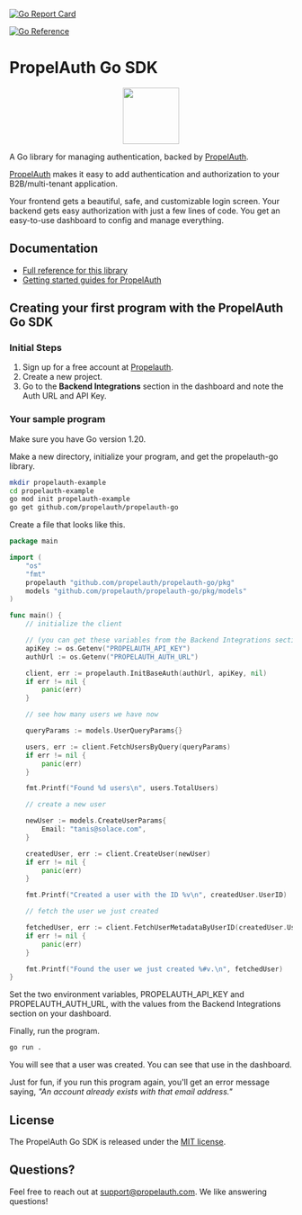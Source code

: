 [![Go Report Card](https://goreportcard.com/badge/github.com/propelauth/propelauth-go)](https://goreportcard.com/report/github.com/propelauth/propelauth-go)

[![Go Reference](https://pkg.go.dev/badge/github.com/propelauth/propelauth-go.svg)](https://pkg.go.dev/github.com/propelauth/propelauth-go)

# PropelAuth Go SDK

<p align="center">
  <a href="https://www.propelauth.com/?utm_campaign=github-go" target="_blank" align="center">
    <img src="https://propelauth-logos.s3.us-west-2.amazonaws.com/logo-only.png" width="100">
  </a>
</p>

A Go library for managing authentication, backed by [PropelAuth](https://www.propelauth.com/?utm_campaign=github-go). 

[PropelAuth](https://www.propelauth.com/?utm_campaign=github-go) makes it easy to add authentication and authorization to your B2B/multi-tenant application.

Your frontend gets a beautiful, safe, and customizable login screen. Your backend gets easy authorization with just a few lines of code. You get an easy-to-use dashboard to config and manage everything.

## Documentation

- [Full reference for this library](https://docs.propelauth.com/reference/backend-apis/go)
- [Getting started guides for PropelAuth](https://docs.propelauth.com/)

## Creating your first program with the PropelAuth Go SDK

### Initial Steps

1. Sign up for a free account at [Propelauth](https://auth.propelauth.com).
2. Create a new project.
3. Go to the **Backend Integrations** section in the dashboard and note the Auth URL and API Key.

### Your sample program

Make sure you have Go version 1.20.

Make a new directory, initialize your program, and get the propelauth-go library.

```sh
mkdir propelauth-example
cd propelauth-example
go mod init propelauth-example
go get github.com/propelauth/propelauth-go
```

Create a file that looks like this.

```go
package main

import (
    "os"
    "fmt"
    propelauth "github.com/propelauth/propelauth-go/pkg"
    models "github.com/propelauth/propelauth-go/pkg/models"
)

func main() {
    // initialize the client

    // (you can get these variables from the Backend Integrations section on your dashboard)
    apiKey := os.Getenv("PROPELAUTH_API_KEY")
    authUrl := os.Getenv("PROPELAUTH_AUTH_URL")

    client, err := propelauth.InitBaseAuth(authUrl, apiKey, nil)
    if err != nil {
        panic(err)
    }

    // see how many users we have now

    queryParams := models.UserQueryParams{}

    users, err := client.FetchUsersByQuery(queryParams)
    if err != nil {
        panic(err)
    }

    fmt.Printf("Found %d users\n", users.TotalUsers)

    // create a new user

    newUser := models.CreateUserParams{
        Email: "tanis@solace.com",
    }

    createdUser, err := client.CreateUser(newUser)
    if err != nil {
        panic(err)
    }

    fmt.Printf("Created a user with the ID %v\n", createdUser.UserID)

    // fetch the user we just created

    fetchedUser, err := client.FetchUserMetadataByUserID(createdUser.UserID, false)
    if err != nil {
        panic(err)
    }

    fmt.Printf("Found the user we just created %#v.\n", fetchedUser)
}
```

Set the two environment variables, PROPELAUTH_API_KEY and PROPELAUTH_AUTH_URL, with the values from the Backend Integrations section on your dashboard.

Finally, run the program.
    
```sh
go run .
```

You will see that a user was created. You can see that use in the dashboard.

Just for fun, if you run this program again, you'll get an error message saying, *"An account already exists with that email address."*

## License

The PropelAuth Go SDK is released under the [MIT license](LICENSE).

## Questions?

Feel free to reach out at support@propelauth.com. We like answering questions!
